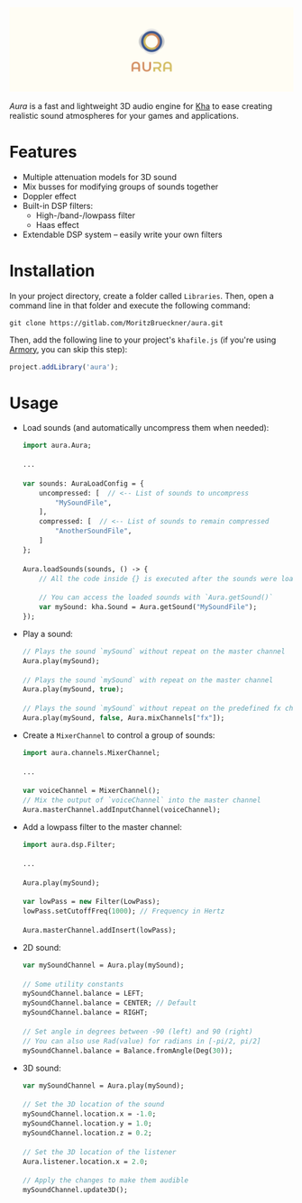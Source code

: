 ![aura_banner.png](.gitlab/aura_banner.png)

*Aura* is a fast and lightweight 3D audio engine for [Kha](https://kha.tech/) to ease creating realistic sound atmospheres for your games and applications.

# Features

- Multiple attenuation models for 3D sound
- Mix busses for modifying groups of sounds together
- Doppler effect
- Built-in DSP filters:
  - High-/band-/lowpass filter
  - Haas effect
- Extendable DSP system – easily write your own filters

# Installation

In your project directory, create a folder called `Libraries`. Then, open a command line in that folder and execute the following command:

```
git clone https://gitlab.com/MoritzBrueckner/aura.git
```

Then, add the following line to your project's `khafile.js` (if you're using [Armory](https://armory3d.org/), you can skip this step):

```js
project.addLibrary('aura');
```

# Usage

- Load sounds (and automatically uncompress them when needed):

  ```haxe
  import aura.Aura;

  ...

  var sounds: AuraLoadConfig = {
      uncompressed: [  // <-- List of sounds to uncompress
          "MySoundFile",
      ],
      compressed: [  // <-- List of sounds to remain compressed
          "AnotherSoundFile",
      ]
  };

  Aura.loadSounds(sounds, () -> {
      // All the code inside {} is executed after the sounds were loaded and uncompressed

      // You can access the loaded sounds with `Aura.getSound()`
      var mySound: kha.Sound = Aura.getSound("MySoundFile");
  });
  ```

- Play a sound:

  ```haxe
  // Plays the sound `mySound` without repeat on the master channel
  Aura.play(mySound);

  // Plays the sound `mySound` with repeat on the master channel
  Aura.play(mySound, true);

  // Plays the sound `mySound` without repeat on the predefined fx channel
  Aura.play(mySound, false, Aura.mixChannels["fx"]);
  ```

- Create a `MixerChannel` to control a group of sounds:

  ```haxe
  import aura.channels.MixerChannel;

  ...

  var voiceChannel = MixerChannel();
  // Mix the output of `voiceChannel` into the master channel
  Aura.masterChannel.addInputChannel(voiceChannel);
  ```

- Add a lowpass filter to the master channel:

  ```haxe
  import aura.dsp.Filter;

  ...

  Aura.play(mySound);

  var lowPass = new Filter(LowPass);
  lowPass.setCutoffFreq(1000); // Frequency in Hertz

  Aura.masterChannel.addInsert(lowPass);
  ```

- 2D sound:

  ```haxe
  var mySoundChannel = Aura.play(mySound);

  // Some utility constants
  mySoundChannel.balance = LEFT;
  mySoundChannel.balance = CENTER; // Default
  mySoundChannel.balance = RIGHT;

  // Set angle in degrees between -90 (left) and 90 (right)
  // You can also use Rad(value) for radians in [-pi/2, pi/2]
  mySoundChannel.balance = Balance.fromAngle(Deg(30));
  ```

- 3D sound:

  ```haxe
  var mySoundChannel = Aura.play(mySound);

  // Set the 3D location of the sound
  mySoundChannel.location.x = -1.0;
  mySoundChannel.location.y = 1.0;
  mySoundChannel.location.z = 0.2;

  // Set the 3D location of the listener
  Aura.listener.location.x = 2.0;

  // Apply the changes to make them audible
  mySoundChannel.update3D();
  ```
